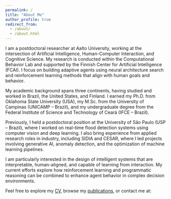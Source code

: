 ```yaml
---
permalink: /
title: "About Me"
author_profile: true
redirect_from: 
  - /about/
  - /about.html
---
```


I am a postdoctoral researcher at Aalto University, working at the intersection of Artificial Intelligence, Human-Computer Interaction, and Cognitive Science. My research is conducted within the Computational Behavior Lab and supported by the Finnish Center for Artificial Intelligence (FCAI). I focus on building adaptive agents using neural architecture search and reinforcement learning methods that align with human goals and behavior.

My academic background spans three continents, having studied and worked in Brazil, the United States, and Finland. I earned my Ph.D. from Oklahoma State University (USA), my M.Sc. from the University of Campinas (UNICAMP – Brazil), and my undergraduate degree from the Federal Institute of Science and Technology of Ceará (IFCE – Brazil).

Previously, I held a postdoctoral position at the University of São Paulo (USP – Brazil), where I worked on real-time flood detection systems using computer vision and deep learning. I also bring experience from applied research roles in industry, including SIDIA and CESAR, where I led projects involving generative AI, anomaly detection, and the optimization of machine learning pipelines.

I am particularly interested in the design of intelligent systems that are interpretable, human-aligned, and capable of learning from interaction. My current efforts explore how reinforcement learning and programmatic reasoning can be combined to enhance agent behavior in complex decision environments.

Feel free to explore my [CV](/cv/), browse my [publications](/publications/), or contact me at:
<p id="email"></p>
<script type="text/javascript">
  const user = "francisco.fernandesjunior";
  const domain = "aalto.fi";
  const email = user + "@" + domain;
  const obfuscated = email.replace(/\./g, "[dot]").replace("@", "[at]");
  const link = '<a href="mailto:' + email + '">' + obfuscated + '</a>';
  document.getElementById("email").innerHTML = link;
</script>
